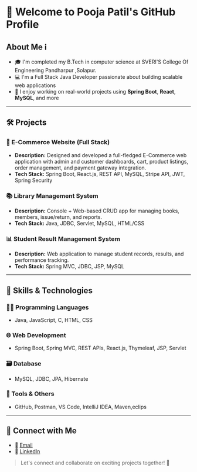 # 👋 Welcome to Pooja Patil's GitHub Profile

## About Me ℹ️

- 🎓 I'm completed my B.Tech in computer science at SVERI'S College Of Engineering Pandharpur ,Solapur.
- 💻 I'm a Full Stack Java Developer passionate about building scalable web applications
- 🚀 I enjoy working on real-world projects using **Spring Boot**, **React**, **MySQL**, and more

---

## 🛠️ Projects

### 🛒 E-Commerce Website (Full Stack)
- **Description:** Designed and developed a full-fledged E-Commerce web application with admin and customer dashboards, cart, product listings, order management, and payment gateway integration.
- **Tech Stack:** Spring Boot, React.js, REST API, MySQL, Stripe API, JWT, Spring Security

### 📚 Library Management System
- **Description:** Console + Web-based CRUD app for managing books, members, issue/return, and reports.
- **Tech Stack:** Java, JDBC, Servlet, MySQL, HTML/CSS

### 📊 Student Result Management System
- **Description:** Web application to manage student records, results, and performance tracking.
- **Tech Stack:** Spring MVC, JDBC, JSP, MySQL

---

## 🧰 Skills & Technologies

### 👨‍💻 Programming Languages
- Java, JavaScript, C, HTML, CSS

### 🌐 Web Development
- Spring Boot, Spring MVC, REST APIs, React.js, Thymeleaf, JSP, Servlet

### 🗃️ Database
- MySQL, JDBC, JPA, Hibernate

### 🔐 Tools & Others
- GitHub, Postman, VS Code, IntelliJ IDEA, Maven,eclips

---

## 🤝 Connect with Me

- 📧 [Email](mailto:poojalpatil21@gmail.com)
- 💼 [LinkedIn](https://www.linkedin.com/in/pooja-patil-72858a269/)

> Let's connect and collaborate on exciting projects together! 🚀
